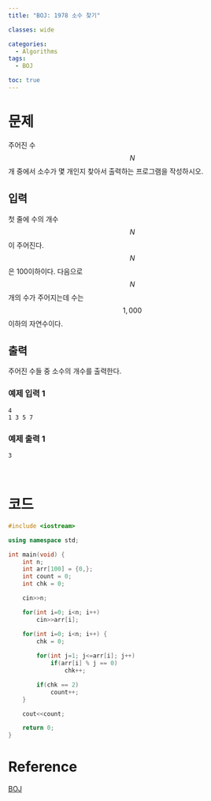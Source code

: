 ```yaml
---
title: "BOJ: 1978 소수 찾기"

classes: wide

categories:
  - Algorithms
tags:
  - BOJ

toc: true
---
```


# 문제

주어진 수 $$N$$개 중에서 소수가 몇 개인지 찾아서 출력하는 프로그램을 작성하시오.

## 입력

첫 줄에 수의 개수 $$N$$이 주어진다. $$N$$은 100이하이다. 다음으로 $$N$$개의 수가 주어지는데 수는 $$1,000$$ 이하의 자연수이다.

## 출력

주어진 수들 중 소수의 개수를 출력한다.

### 예제 입력 1

```shell
4
1 3 5 7
```

### 예제 출력 1

```shell
3
```

<br/>

# 코드

```cpp
#include <iostream>

using namespace std;

int main(void) {
    int n;
    int arr[100] = {0,};
    int count = 0;
    int chk = 0;

    cin>>n;

    for(int i=0; i<n; i++)
        cin>>arr[i];

    for(int i=0; i<n; i++) {
        chk = 0;
        
        for(int j=1; j<=arr[i]; j++)
            if(arr[i] % j == 0)
                chk++;

        if(chk == 2)
            count++;
    }

    cout<<count;

    return 0;
}
```

# Reference

[BOJ](https://www.acmicpc.net/problem/1978)